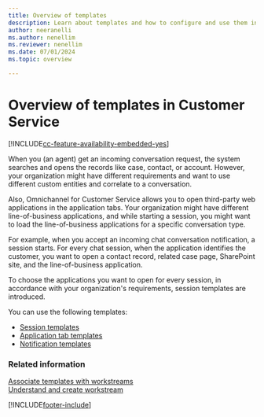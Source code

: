 ```yaml
---
title: Overview of templates
description: Learn about templates and how to configure and use them in your contact center.
author: neeranelli
ms.author: nenellim
ms.reviewer: nenellim
ms.date: 07/01/2024
ms.topic: overview

---
```


# Overview of templates in Customer Service

[!INCLUDE[cc-feature-availability-embedded-yes](../../includes/cc-feature-availability-embedded-yes.md)]

When you (an agent) get an incoming conversation request, the system searches and opens the records like case, contact, or account. However, your organization might have different requirements and want to use different custom entities and correlate to a conversation.

Also, Omnichannel for Customer Service allows you to open third-party web applications in the application tabs. Your organization might have different line-of-business applications, and while starting a session, you might want to load the line-of-business applications for a specific conversation type.

For example, when you accept an incoming chat conversation notification, a session starts. For every chat session, when the application identifies the customer, you want to open a contact record, related case page, SharePoint site, and the line-of-business application.

To choose the applications you want to open for every session, in accordance with your organization's requirements, session templates are introduced.

You can use the following templates:

- [Session templates](session-templates.md)
- [Application tab templates](application-tab-templates.md)
- [Notification templates](notification-templates.md)
 
### Related information

[Associate templates with workstreams](associate-templates.md)  
[Understand and create workstream](create-workstreams.md)  


[!INCLUDE[footer-include](../../includes/footer-banner.md)]
